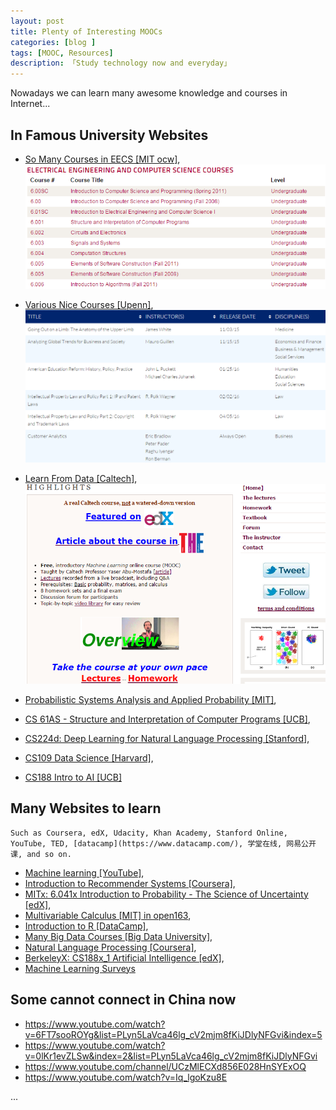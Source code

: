 ```yaml
---
layout: post  
title: Plenty of Interesting MOOCs
categories: [blog ]  
tags: [MOOC, Resources]  
description: 「Study technology now and everyday」   
---
```


Nowadays we can learn many awesome knowledge and courses in Internet...

## In Famous University Websites


* [So Many Courses in EECS [MIT ocw]](http://ocw.mit.edu/courses/electrical-engineering-and-computer-science/), ![lip_image001](/img/2015mooc/MITocw.png)

* [Various Nice Courses [Upenn]](http://openlearning.upenn.edu/courses/), ![lip_image002](/img/2015mooc/Upenn.png)


* [Learn From Data [Caltech]](http://work.caltech.edu/telecourse.html), ![lip_image003](/img/2015mooc/LearningFD.png)
* [Probabilistic Systems Analysis and Applied Probability [MIT]](http://ocw.mit.edu/courses/electrical-engineering-and-computer-science/6-041-probabilistic-systems-analysis-and-applied-probability-fall-2010/),
* [CS 61AS - Structure and Interpretation of Computer Programs [UCB]](http://www.cs61as.org/),
* [CS224d: Deep Learning for Natural Language Processing [Stanford]](http://cs224d.stanford.edu/syllabus.html),
* [CS109 Data Science [Harvard]](http://cs109.github.io/2014/),
* [CS188 Intro to AI [UCB]](http://ai.berkeley.edu/course_schedule.html)


## Many Websites to learn
	Such as Coursera, edX, Udacity, Khan Academy, Stanford Online, YouTube, TED, [datacamp](https://www.datacamp.com/), 学堂在线, 网易公开课, and so on.

* [Machine learning [YouTube]](https://www.youtube.com/results?search_query=machine+learning),
* [Introduction to Recommender Systems [Coursera]](https://www.coursera.org/learn/recommender-systems),
* [MITx: 6.041x Introduction to Probability - The Science of Uncertainty [edX]](https://courses.edx.org/courses/MITx/6.041x_1/1T2015/courseware/Unit_1_Probability_models_and_axioms/Lec__1_Probability_models_and_axioms/),
* [Multivariable Calculus [MIT] in open163](http://open.163.com/movie/2010/8/P/F/M6TUC9K75_M6TUHCEPF.html),
* [Introduction to R [DataCamp]](https://www.datacamp.com/courses/free-introduction-to-r),
* [Many Big Data Courses [Big Data University]](http://bigdatauniversity.com/courses/),
* [Natural Language Processing [Coursera]](https://class.coursera.org/nlp/lecture/preview),
* [BerkeleyX: CS188x_1 Artificial Intelligence [edX]](https://courses.edx.org/courses/BerkeleyX/CS188x_1/1T2013/courseware/c78976d210314651abb740912d8279bb/b414886f442a41e4b5fd0408de837e53/),
* [Machine Learning Surveys](http://www.mlsurveys.com/)


## Some cannot connect in China now
* https://www.youtube.com/watch?v=6FT7sooROYg&list=PLyn5LaVca46lg_cV2mjm8fKiJDlyNFGvi&index=5
* https://www.youtube.com/watch?v=0lKr1evZLSw&index=2&list=PLyn5LaVca46lg_cV2mjm8fKiJDlyNFGvi
* https://www.youtube.com/channel/UCzMlECXd856E028HnSYExOQ
* https://www.youtube.com/watch?v=Iq_lgoKzu8E


...